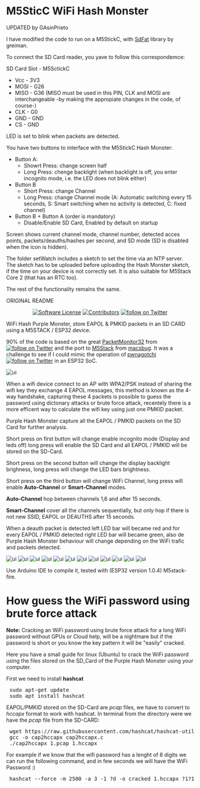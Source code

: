# M5SticC WiFi Hash Monster

UPDATED by GAsinPrieto


I have modified the code to run on a M5StickC, with [SdFat](https://github.com/greiman/SdFat) library by greiman.

To connect the SD Card reader, you yave to follow this correspondemce:

SD Card Slot - M5SctickC
* Vcc - 3V3
* MOSI - G26
* MISO - G36 (MISO must be used in this PIN, CLK and MOSI are interchangeable -by making the appropiate changes in the code, of course-)
* CLK - G0
* GND - GND
* CS - GND

LED is set to blink when packets are detected.

You have two buttons to interface with the M5StickC Hash Monster:
* Button A:
    - Showrt Press: change screen half
    - Long Press: chenge backlight (when backlight is off, you enter incognito mode, i.e. the LED does not blink either)
* Button B
    - Short Press: change Channel
    - Long Press: change Channel mode (A: Automatic switching every 15 seconds, S: Smart switching when no activity is detected, C: fixed channel)
* Button B + Button A (order is mandatory)
    - Disable/Enable SD Card, Enabled by default on startup

Screen shows current channel mode, channel number, detected acces points, packets/deauths/hashes per second, and SD mode (SD is disabled when the icon is hidden). 

The folder setWatch includes a sketch to set the time via an NTP server. The sketch has to be uploaded before uploading the Hash Monster sketch, if the time on your device is not correctly set. It is also suitable for M5Stack Core 2 (that has an RTC too).

The rest of the functionality remains the same.



ORIGINAL README

<p align="center">
    <a href="https://github.com/G4lile0/ESP32-WiFi-Hash-Monster/blob/master/README.md"><img alt="Software License" src="https://img.shields.io/badge/License-MIT-yellow.svg"></a>
    <a href="https://github.com/G4lile0/ESP32-WiFi-Hash-Monster/graphs/contributors"><img alt="Contributors" src="https://img.shields.io/github/contributors/G4lile0/ESP32-WiFi-Hash-Monster"/></a>
    <a href="https://twitter.com/intent/follow?screen_name=g4lile0"><img src="https://img.shields.io/twitter/follow/g4lile0?style=social&logo=twitter" alt="follow on Twitter"></a>
</p>

WiFi Hash Purple Monster, store EAPOL &amp; PMKID packets in an SD CARD using a M5STACK / ESP32 device.

90% of the code is based on the great [PacketMonitor32](https://github.com/spacehuhn/PacketMonitor32/) from   &nbsp; <a href="https://twitter.com/intent/follow?screen_name=spacehuhn"><img src="https://img.shields.io/twitter/follow/spacehuhn?style=social&logo=twitter" alt="follow on Twitter"></a> and the port to [M5Stack](https://m5stack.com/) from [macsbug](https://macsbug.wordpress.com/2018/01/11/packetmonitor32-with-m5stack/). It was a challenge to see if I could mimic the operation of [pwnagotchi](https://github.com/evilsocket/pwnagotchi)
<a href="https://twitter.com/intent/follow?screen_name=pwnagotchi"><img src="https://img.shields.io/twitter/follow/pwnagotchi?style=social&logo=twitter" alt="follow on Twitter"></a> in an ESP32 SoC.

![ui](./images/m5stack_ESP32_hash_monster.jpg)

When a wifi device connect to an AP with WPA2/PSK instead of sharing the wifi key they exchange 4 EAPOL messages, this method is known as the 4-way handshake, capturing these 4 packets is possible to guess the password using dictonary attacks or brute force attack, recentely there is a more efficent way to calculate the wifi key using just one PMKID packet.

Purple Hash Monster capture all the EAPOL / PMKID packets on the SD Card for further analysis.

Short press on first button will change enable incognito mode (Display and leds off) long press will enable the SD Card and all EAPOL / PMKID will be stored on the SD-Card.

Short press on the second button will change the display backlight brighness, long press will change the LED bars brightness.

Short press on the third button will change WiFi Channel, long press will enable **Auto-Channel** or **Smart-Channel** modes. 

**Auto-Channel**  hop between channels 1,6 and after 15 seconds. 

**Smart-Channel**  cover all the channels sequentially, but only hop if there is not new SSID, EAPOL or DEAUTHS after 15 seconds. 

When a deauth packet is detected left LED bar will became red and for every EAPOL / PMKID detected right LED bar will became green, also de Purple Hash Monster behaviour will change depending on the WiFi trafic and packets detected. 

![ui](./Purple_Hash_Monster_Sprites/64/happy3_64.png) ![ui](./Purple_Hash_Monster_Sprites/64/happy_64.png) ![ui](./Purple_Hash_Monster_Sprites/64/happy4_64.png) ![ui](./Purple_Hash_Monster_Sprites/64/happy2_64.png) ![ui](./Purple_Hash_Monster_Sprites/64/love_64.png)  ![ui](./Purple_Hash_Monster_Sprites/64/surprise_64.png) ![ui](./Purple_Hash_Monster_Sprites/64/angry_64.png)  ![ui](./Purple_Hash_Monster_Sprites/64/bored1_64.png) ![ui](./Purple_Hash_Monster_Sprites/64/bored2_64.png) ![ui](./Purple_Hash_Monster_Sprites/64/bored3_64.png) ![ui](./Purple_Hash_Monster_Sprites/64/sleep1_64.png) ![ui](./Purple_Hash_Monster_Sprites/64/scare_64.png)


Use Arduino IDE to compile it, tested with (ESP32 version 1.0.4) M5stack-fire.



# How guess the WiFi password using brute force attack

**Note:** Cracking an WiFi password using brute force attack for a long WiFi password without GPUs or Cloud help, will be a nightmare but if the password is short or you know the key pattern it will be "easily" cracked. 

Here you have a small guide for linux (Ubuntu) to crack the WiFi password using the files stored on the SD_Card of the Purple Hash Monster using your computer.

First we need to install **hashcat**

<pre>
 sudo apt-get update
 sudo apt install hashcat
</pre>

EAPOL/PMKID stored on the SD-Card are *pcap* files, we have to convert to *hccapx* format to work with hashcat. In terminal from the directory were we have the *pcap* file from the SD-CARD:

<pre>
 wget https://raw.githubusercontent.com/hashcat/hashcat-utils/master/src/cap2hccapx.c
 gcc -o cap2hccapx cap2hccapx.c
 ./cap2hccapx 1.pcap 1.hccapx
</pre>

For example if we know that the wifi password has a lenght of 8 digits we can run the following command, and in few seconds we will have the WiFi Password :)

<pre>
 hashcat --force -m 2500 -a 3 -1 ?d -o cracked 1.hccapx ?1?1?1?1?1?1?1?1
</pre>
















